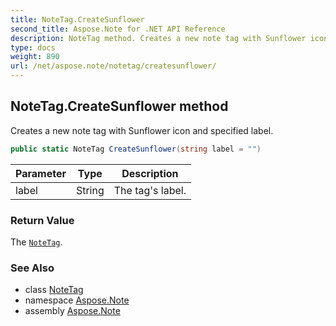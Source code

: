```yaml
---
title: NoteTag.CreateSunflower
second_title: Aspose.Note for .NET API Reference
description: NoteTag method. Creates a new note tag with Sunflower icon and specified label
type: docs
weight: 890
url: /net/aspose.note/notetag/createsunflower/
---
```

## NoteTag.CreateSunflower method

Creates a new note tag with Sunflower icon and specified label.

```csharp
public static NoteTag CreateSunflower(string label = "")
```

| Parameter | Type | Description |
| --- | --- | --- |
| label | String | The tag's label. |

### Return Value

The [`NoteTag`](../).

### See Also

* class [NoteTag](../)
* namespace [Aspose.Note](../../notetag/)
* assembly [Aspose.Note](../../../)



